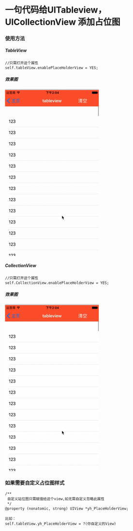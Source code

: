 

# 一句代码给UITableview，UICollectionView 添加占位图

### 使用方法

##### TableView
```
//只需打开这个属性
self.tableView.enablePlaceHolderView = YES;
```
##### 效果图
![sds](tableview.gif)

##### CollectionView
```
//只需打开这个属性
self.CollectionView.enablePlaceHolderView = YES;
```
##### 效果图
![sds](collectionView.gif)

### 如果需要自定义占位图样式
```
/**
 自定义站位图只需赋值给这个view,如无需自定义忽略此属性
 */
@property (nonatomic, strong) UIView *yh_PlaceHolderView;

比如：
self.tableView.yh_PlaceHolderView = ?(你自定义的View)


```


